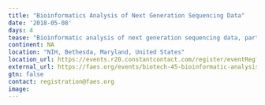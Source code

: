 ```yaml
---
title: "Bioinformatics Analysis of Next Generation Sequencing Data"
date: '2018-05-08'
days: 4
tease: "Bioinformatic analysis of next generation sequencing data, particularly for DNA-seq, RNA-seq, CHIP-seq, and epigenomics"
continent: NA
location: "NIH, Bethesda, Maryland, United States"
location_url: https://events.r20.constantcontact.com/register/eventReg?llr=k4uamblab&oeidk=a07ef2kmozmbd90f112
external_url: https://faes.org/events/biotech-45-bioinformatic-analysis-next-generation-sequencing-data-4-day-hands-workshop-2
gtn: false
contact: registration@faes.org
image: 
---
```

